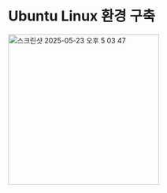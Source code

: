 # Ubuntu Linux 환경 구축

<img width="306" alt="스크린샷 2025-05-23 오후 5 03 47" src="https://github.com/user-attachments/assets/219f34e5-5591-4b69-8887-6c7ab075b1aa" />
